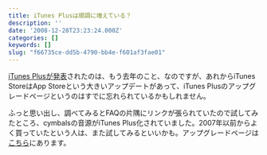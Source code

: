 ```yaml
---
title: iTunes Plusは順調に増えている？
description: ''
date: '2008-12-28T23:23:24.000Z'
categories: []
keywords: []
slug: "f66735ce-dd5b-4790-bb4e-f601af3fae01"
---
```

[iTunes Plusが発表](http://www.apple.com/jp/news/2007/may/30itunesplus.html)されたのは、もう去年のこと、なのですが、あれからiTunes StoreはApp Storeという大きいアップデートがあって、iTunes Plusのアップグレードページというのはすでに忘れられているかもしれません。

ふっと思い出し、調べてみるとFAQの片隅にリンクが張られていたので試してみたところ、cymbalsの音源がiTunes Plus化されていました。2007年以前からよく買っていたという人は、また試してみるといいかも。アップグレードページは[こちら](http://my.itunes.apple.com/WebObjects/MZPersonalizer.woa/wa/upgradeMyLibraryPage)にあります。